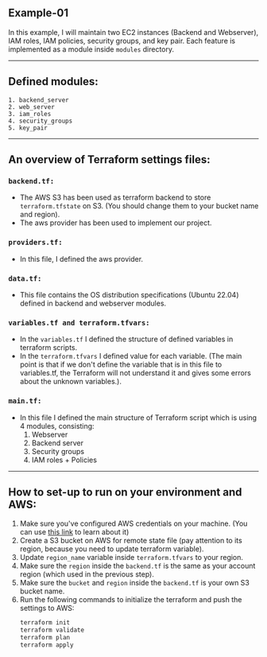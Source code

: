 ## Example-01
In this example, I will maintain two EC2 instances (Backend and Webserver), IAM roles, IAM policies, security groups, and key pair.
Each feature is implemented as a module inside `modules` directory.

_____
## Defined modules:
```text
1. backend_server
2. web_server
3. iam_roles
4. security_groups
5. key_pair
```

_____
## An overview of Terraform settings files:
### `backend.tf:`
- The AWS S3 has been used as terraform backend to store `terraform.tfstate` on S3. (You should change them to your bucket name and region).
- The aws provider has been used to implement our project.

### `providers.tf:`
- In this file, I defined the aws provider.

### `data.tf:`
- This file contains the OS distribution specifications (Ubuntu 22.04) defined in backend and webserver modules.

### `variables.tf and terraform.tfvars:`
- In the `variables.tf` I defined the structure of defined variables in terraform scripts.
- In the `terraform.tfvars` I defined value for each variable. (The main point is that if we don't define the variable that is in this file to variables.tf, the Terraform will not understand it and gives some errors about the unknown variables.).

### `main.tf:`
- In this file I defined the main structure of Terraform script which is using 4 modules, consisting:
	1. Webserver
	2. Backend server
	3. Security groups
	4. IAM roles + Policies


_____
## How to set-up to run on your environment and AWS:
1. Make sure you've configured AWS credentials on your machine. (You can use [this link](https://docs.aws.amazon.com/sdk-for-java/v1/developer-guide/setup-credentials.html) to learn about it)
2. Create a S3 bucket on AWS for remote state file (pay attention to its region, because you need to update terraform variable). 
3. Update `region_name` variable inside `terraform.tfvars` to your region.
4. Make sure the `region` inside the `backend.tf` is the same as your account region (which used in the previous step).
5. Make sure the `bucket` and `region` inside the `backend.tf` is your own S3 bucket name.
6. Run the following commands to initialize the terraform and push the settings to AWS:
   ```bash
   terraform init
   terraform validate
   terraform plan
   terraform apply
    ```
